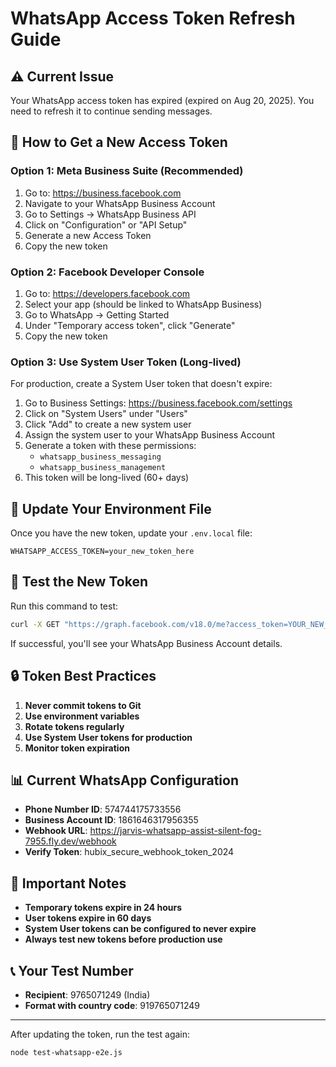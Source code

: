 # WhatsApp Access Token Refresh Guide

## ⚠️ Current Issue
Your WhatsApp access token has expired (expired on Aug 20, 2025). You need to refresh it to continue sending messages.

## 🔄 How to Get a New Access Token

### Option 1: Meta Business Suite (Recommended)
1. Go to: https://business.facebook.com
2. Navigate to your WhatsApp Business Account
3. Go to Settings → WhatsApp Business API
4. Click on "Configuration" or "API Setup"
5. Generate a new Access Token
6. Copy the new token

### Option 2: Facebook Developer Console
1. Go to: https://developers.facebook.com
2. Select your app (should be linked to WhatsApp Business)
3. Go to WhatsApp → Getting Started
4. Under "Temporary access token", click "Generate"
5. Copy the new token

### Option 3: Use System User Token (Long-lived)
For production, create a System User token that doesn't expire:

1. Go to Business Settings: https://business.facebook.com/settings
2. Click on "System Users" under "Users"
3. Click "Add" to create a new system user
4. Assign the system user to your WhatsApp Business Account
5. Generate a token with these permissions:
   - `whatsapp_business_messaging`
   - `whatsapp_business_management`
6. This token will be long-lived (60+ days)

## 📝 Update Your Environment File

Once you have the new token, update your `.env.local` file:

```env
WHATSAPP_ACCESS_TOKEN=your_new_token_here
```

## 🧪 Test the New Token

Run this command to test:
```bash
curl -X GET "https://graph.facebook.com/v18.0/me?access_token=YOUR_NEW_TOKEN"
```

If successful, you'll see your WhatsApp Business Account details.

## 🔒 Token Best Practices

1. **Never commit tokens to Git**
2. **Use environment variables**
3. **Rotate tokens regularly**
4. **Use System User tokens for production**
5. **Monitor token expiration**

## 📊 Current WhatsApp Configuration

- **Phone Number ID**: 574744175733556
- **Business Account ID**: 1861646317956355
- **Webhook URL**: https://jarvis-whatsapp-assist-silent-fog-7955.fly.dev/webhook
- **Verify Token**: hubix_secure_webhook_token_2024

## 🚨 Important Notes

- **Temporary tokens expire in 24 hours**
- **User tokens expire in 60 days**
- **System User tokens can be configured to never expire**
- **Always test new tokens before production use**

## 📞 Your Test Number
- **Recipient**: 9765071249 (India)
- **Format with country code**: 919765071249

---

After updating the token, run the test again:
```bash
node test-whatsapp-e2e.js
```